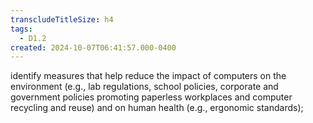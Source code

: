 ```yaml
---
transcludeTitleSize: h4
tags:
  - D1.2
created: 2024-10-07T06:41:57.000-0400
---
```

identify measures that help reduce the impact of computers on the environment (e.g., lab regulations, school policies, corporate and government policies promoting paperless workplaces and computer recycling and reuse) and on human health (e.g., ergonomic standards);